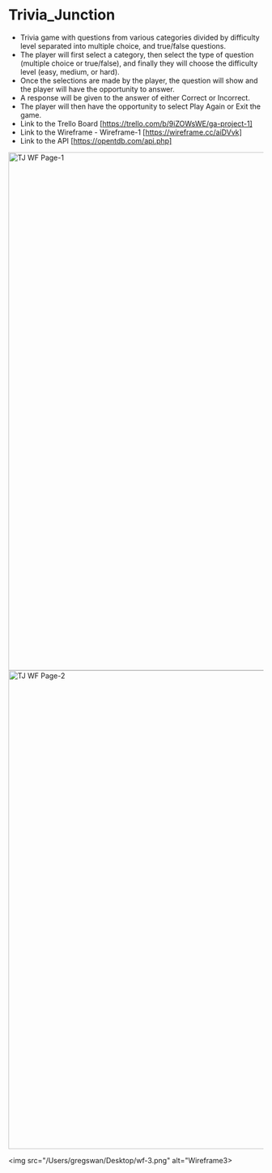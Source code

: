 # Trivia_Junction
* Trivia game with questions from various categories divided by difficulty level separated into multiple choice, and true/false questions.
* The player will first select a category, then select the type of question (multiple choice or true/false), and finally they will choose the difficulty level (easy, medium, or hard).  
* Once the selections are made by the player, the question will show and the player will have the opportunity to answer. 
* A response will be given to the answer of either Correct or Incorrect.
* The player will then have the opportunity to select Play Again or Exit the game.
* Link to the Trello Board [https://trello.com/b/9iZOWsWE/ga-project-1] 
* Link to the Wireframe - Wireframe-1 [https://wireframe.cc/aiDVvk]
* Link to the API [https://opentdb.com/api.php]

 

<img width="1022" alt="TJ WF Page-1" src="https://user-images.githubusercontent.com/19157071/195879743-dc3de503-9c09-402f-bd5e-b35258c71578.png">

<img width="944" alt="TJ WF Page-2" src="https://user-images.githubusercontent.com/19157071/195879776-98c96eda-5e35-40f1-8462-44c4937c1904.png">


<img src="/Users/gregswan/Desktop/wf-3.png" alt="Wireframe3>